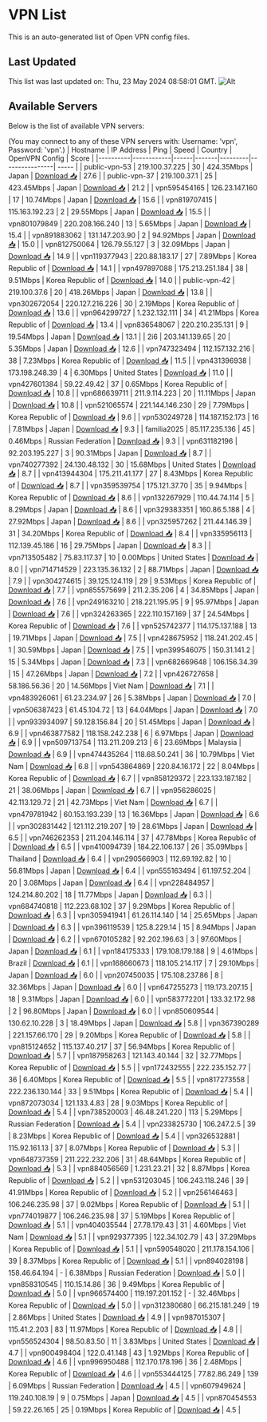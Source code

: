 # VPN List

This is an auto-generated list of Open VPN config files.

## Last Updated

This list was last updated on: Thu, 23 May 2024 08:58:01 GMT.
![Alt](https://repobeats.axiom.co/api/embed/186b98318ef1479477931607c1ad7d823f12451f.svg "Repobeats analytics image")

## Available Servers

Below is the list of available VPN servers:

(You may connect to any of these VPN servers with: Username: 'vpn', Password: 'vpn'.)
| Hostname | IP Address | Ping | Speed | Country | OpenVPN Config | Score |
|----------|------------|------|-------|---------|----------------| ----- |
| public-vpn-53 | 219.100.37.225 | 30 | 424.35Mbps | Japan | [Download 📥](./configs/server_0_JP.ovpn) | 27.6 |
| public-vpn-37 | 219.100.37.1 | 25 | 423.45Mbps | Japan | [Download 📥](./configs/server_1_JP.ovpn) | 21.2 |
| vpn595454165 | 126.23.147.160 | 17 | 10.74Mbps | Japan | [Download 📥](./configs/server_2_JP.ovpn) | 15.6 |
| vpn819707415 | 115.163.192.23 | 2 | 29.55Mbps | Japan | [Download 📥](./configs/server_3_JP.ovpn) | 15.5 |
| vpn801079849 | 220.208.166.240 | 13 | 5.65Mbps | Japan | [Download 📥](./configs/server_4_JP.ovpn) | 15.4 |
| vpn891883062 | 131.147.203.90 | 2 | 94.92Mbps | Japan | [Download 📥](./configs/server_5_JP.ovpn) | 15.0 |
| vpn812750064 | 126.79.55.127 | 3 | 32.09Mbps | Japan | [Download 📥](./configs/server_6_JP.ovpn) | 14.9 |
| vpn119377943 | 220.88.183.17 | 27 | 7.89Mbps | Korea Republic of | [Download 📥](./configs/server_7_KR.ovpn) | 14.1 |
| vpn497897088 | 175.213.251.184 | 38 | 9.51Mbps | Korea Republic of | [Download 📥](./configs/server_8_KR.ovpn) | 14.0 |
| public-vpn-42 | 219.100.37.6 | 20 | 418.26Mbps | Japan | [Download 📥](./configs/server_9_JP.ovpn) | 13.8 |
| vpn302672054 | 220.127.216.226 | 30 | 2.19Mbps | Korea Republic of | [Download 📥](./configs/server_10_KR.ovpn) | 13.6 |
| vpn964299727 | 1.232.132.111 | 34 | 41.21Mbps | Korea Republic of | [Download 📥](./configs/server_11_KR.ovpn) | 13.4 |
| vpn836548067 | 220.210.235.131 | 9 | 19.54Mbps | Japan | [Download 📥](./configs/server_12_JP.ovpn) | 13.1 |
| 2i6 | 203.141.139.65 | 20 | 5.35Mbps | Japan | [Download 📥](./configs/server_13_JP.ovpn) | 12.6 |
| vpn747323494 | 112.157.132.216 | 38 | 7.23Mbps | Korea Republic of | [Download 📥](./configs/server_14_KR.ovpn) | 11.5 |
| vpn431396938 | 173.198.248.39 | 4 | 6.30Mbps | United States | [Download 📥](./configs/server_15_US.ovpn) | 11.0 |
| vpn427601384 | 59.22.49.42 | 37 | 0.65Mbps | Korea Republic of | [Download 📥](./configs/server_16_KR.ovpn) | 10.8 |
| vpn686639711 | 211.9.114.223 | 20 | 11.11Mbps | Japan | [Download 📥](./configs/server_17_JP.ovpn) | 10.8 |
| vpn521065574 | 221.144.146.230 | 29 | 7.79Mbps | Korea Republic of | [Download 📥](./configs/server_18_KR.ovpn) | 9.6 |
| vpn530249728 | 114.187.152.173 | 16 | 7.81Mbps | Japan | [Download 📥](./configs/server_19_JP.ovpn) | 9.3 |
| familia2025 | 85.117.235.136 | 45 | 0.46Mbps | Russian Federation | [Download 📥](./configs/server_20_RU.ovpn) | 9.3 |
| vpn631182196 | 92.203.195.227 | 3 | 90.31Mbps | Japan | [Download 📥](./configs/server_21_JP.ovpn) | 8.7 |
| vpn740277392 | 24.130.48.132 | 30 | 15.68Mbps | United States | [Download 📥](./configs/server_22_US.ovpn) | 8.7 |
| vpn413944304 | 175.211.41.177 | 27 | 8.43Mbps | Korea Republic of | [Download 📥](./configs/server_23_KR.ovpn) | 8.7 |
| vpn359539754 | 175.121.37.70 | 35 | 9.94Mbps | Korea Republic of | [Download 📥](./configs/server_24_KR.ovpn) | 8.6 |
| vpn132267929 | 110.44.74.114 | 5 | 8.29Mbps | Japan | [Download 📥](./configs/server_25_JP.ovpn) | 8.6 |
| vpn329383351 | 160.86.5.188 | 4 | 27.92Mbps | Japan | [Download 📥](./configs/server_26_JP.ovpn) | 8.6 |
| vpn325957262 | 211.44.146.39 | 31 | 34.20Mbps | Korea Republic of | [Download 📥](./configs/server_27_KR.ovpn) | 8.4 |
| vpn335956113 | 112.139.45.186 | 16 | 29.75Mbps | Japan | [Download 📥](./configs/server_28_JP.ovpn) | 8.3 |
| vpn713505482 | 75.83.117.37 | 10 | 0.00Mbps | United States | [Download 📥](./configs/server_29_US.ovpn) | 8.0 |
| vpn714714529 | 223.135.36.132 | 2 | 88.71Mbps | Japan | [Download 📥](./configs/server_30_JP.ovpn) | 7.9 |
| vpn304274615 | 39.125.124.119 | 29 | 9.53Mbps | Korea Republic of | [Download 📥](./configs/server_31_KR.ovpn) | 7.7 |
| vpn855575699 | 211.2.35.206 | 4 | 34.85Mbps | Japan | [Download 📥](./configs/server_32_JP.ovpn) | 7.6 |
| vpn249163210 | 218.221.195.95 | 9 | 95.97Mbps | Japan | [Download 📥](./configs/server_33_JP.ovpn) | 7.6 |
| vpn324263365 | 222.110.157.169 | 37 | 24.54Mbps | Korea Republic of | [Download 📥](./configs/server_34_KR.ovpn) | 7.6 |
| vpn525742377 | 114.175.137.188 | 13 | 19.71Mbps | Japan | [Download 📥](./configs/server_35_JP.ovpn) | 7.5 |
| vpn428675952 | 118.241.202.45 | 1 | 30.59Mbps | Japan | [Download 📥](./configs/server_36_JP.ovpn) | 7.5 |
| vpn399546075 | 150.31.141.2 | 15 | 5.34Mbps | Japan | [Download 📥](./configs/server_37_JP.ovpn) | 7.3 |
| vpn682669648 | 106.156.34.39 | 15 | 47.26Mbps | Japan | [Download 📥](./configs/server_38_JP.ovpn) | 7.2 |
| vpn426727658 | 58.186.56.36 | 20 | 14.56Mbps | Viet Nam | [Download 📥](./configs/server_39_VN.ovpn) | 7.1 |
| vpn483926061 | 61.23.234.97 | 26 | 5.38Mbps | Japan | [Download 📥](./configs/server_40_JP.ovpn) | 7.0 |
| vpn506387423 | 61.45.104.72 | 13 | 64.04Mbps | Japan | [Download 📥](./configs/server_41_JP.ovpn) | 7.0 |
| vpn933934097 | 59.128.156.84 | 20 | 51.45Mbps | Japan | [Download 📥](./configs/server_42_JP.ovpn) | 6.9 |
| vpn463877582 | 118.158.242.238 | 6 | 6.97Mbps | Japan | [Download 📥](./configs/server_43_JP.ovpn) | 6.9 |
| vpn509713754 | 113.211.209.213 | 6 | 23.69Mbps | Malaysia | [Download 📥](./configs/server_44_MY.ovpn) | 6.9 |
| vpn474435264 | 118.68.50.241 | 36 | 10.79Mbps | Viet Nam | [Download 📥](./configs/server_45_VN.ovpn) | 6.8 |
| vpn543864869 | 220.84.16.172 | 22 | 8.04Mbps | Korea Republic of | [Download 📥](./configs/server_46_KR.ovpn) | 6.7 |
| vpn858129372 | 223.133.187.182 | 21 | 38.06Mbps | Japan | [Download 📥](./configs/server_47_JP.ovpn) | 6.7 |
| vpn956286025 | 42.113.129.72 | 21 | 42.73Mbps | Viet Nam | [Download 📥](./configs/server_48_VN.ovpn) | 6.7 |
| vpn479781942 | 60.153.193.239 | 13 | 16.36Mbps | Japan | [Download 📥](./configs/server_49_JP.ovpn) | 6.6 |
| vpn302831442 | 121.112.219.207 | 19 | 28.61Mbps | Japan | [Download 📥](./configs/server_50_JP.ovpn) | 6.5 |
| vpn746262353 | 211.204.146.114 | 37 | 47.78Mbps | Korea Republic of | [Download 📥](./configs/server_51_KR.ovpn) | 6.5 |
| vpn410094739 | 184.22.106.137 | 26 | 35.09Mbps | Thailand | [Download 📥](./configs/server_52_TH.ovpn) | 6.4 |
| vpn290566903 | 112.69.192.82 | 10 | 56.81Mbps | Japan | [Download 📥](./configs/server_53_JP.ovpn) | 6.4 |
| vpn555163494 | 61.197.52.204 | 20 | 3.08Mbps | Japan | [Download 📥](./configs/server_54_JP.ovpn) | 6.4 |
| vpn228484957 | 124.214.80.202 | 18 | 11.77Mbps | Japan | [Download 📥](./configs/server_55_JP.ovpn) | 6.3 |
| vpn684740818 | 112.223.68.102 | 37 | 9.29Mbps | Korea Republic of | [Download 📥](./configs/server_56_KR.ovpn) | 6.3 |
| vpn305941941 | 61.26.114.140 | 14 | 25.65Mbps | Japan | [Download 📥](./configs/server_57_JP.ovpn) | 6.3 |
| vpn396119539 | 125.8.229.14 | 15 | 8.94Mbps | Japan | [Download 📥](./configs/server_58_JP.ovpn) | 6.2 |
| vpn670105282 | 92.202.196.63 | 3 | 97.60Mbps | Japan | [Download 📥](./configs/server_59_JP.ovpn) | 6.1 |
| vpn184175333 | 179.108.179.188 | 9 | 4.61Mbps | Brazil | [Download 📥](./configs/server_60_BR.ovpn) | 6.1 |
| vpn168660673 | 118.105.214.117 | 7 | 29.10Mbps | Japan | [Download 📥](./configs/server_61_JP.ovpn) | 6.0 |
| vpn207450035 | 175.108.237.86 | 8 | 32.36Mbps | Japan | [Download 📥](./configs/server_62_JP.ovpn) | 6.0 |
| vpn647255273 | 119.173.207.15 | 18 | 9.31Mbps | Japan | [Download 📥](./configs/server_63_JP.ovpn) | 6.0 |
| vpn583772201 | 133.32.172.98 | 2 | 96.80Mbps | Japan | [Download 📥](./configs/server_64_JP.ovpn) | 6.0 |
| vpn850609544 | 130.62.10.228 | 3 | 18.49Mbps | Japan | [Download 📥](./configs/server_65_JP.ovpn) | 5.8 |
| vpn367390289 | 221.157.66.170 | 29 | 9.20Mbps | Korea Republic of | [Download 📥](./configs/server_66_KR.ovpn) | 5.8 |
| vpn815124652 | 115.137.40.217 | 37 | 56.94Mbps | Korea Republic of | [Download 📥](./configs/server_67_KR.ovpn) | 5.7 |
| vpn187958263 | 121.143.40.144 | 32 | 32.77Mbps | Korea Republic of | [Download 📥](./configs/server_68_KR.ovpn) | 5.5 |
| vpn172432555 | 222.235.152.77 | 36 | 6.40Mbps | Korea Republic of | [Download 📥](./configs/server_69_KR.ovpn) | 5.5 |
| vpn817273558 | 222.236.130.144 | 33 | 9.51Mbps | Korea Republic of | [Download 📥](./configs/server_70_KR.ovpn) | 5.4 |
| vpn872073034 | 121.133.4.83 | 28 | 9.03Mbps | Korea Republic of | [Download 📥](./configs/server_71_KR.ovpn) | 5.4 |
| vpn738520003 | 46.48.241.220 | 113 | 5.29Mbps | Russian Federation | [Download 📥](./configs/server_72_RU.ovpn) | 5.4 |
| vpn233825730 | 106.247.2.5 | 39 | 8.23Mbps | Korea Republic of | [Download 📥](./configs/server_73_KR.ovpn) | 5.4 |
| vpn326532881 | 115.92.161.13 | 37 | 8.07Mbps | Korea Republic of | [Download 📥](./configs/server_74_KR.ovpn) | 5.3 |
| vpn648737359 | 211.222.232.206 | 31 | 48.64Mbps | Korea Republic of | [Download 📥](./configs/server_75_KR.ovpn) | 5.3 |
| vpn884056569 | 1.231.23.21 | 32 | 8.87Mbps | Korea Republic of | [Download 📥](./configs/server_76_KR.ovpn) | 5.2 |
| vpn531203045 | 106.243.118.246 | 39 | 41.91Mbps | Korea Republic of | [Download 📥](./configs/server_77_KR.ovpn) | 5.2 |
| vpn256146463 | 106.246.235.98 | 37 | 9.02Mbps | Korea Republic of | [Download 📥](./configs/server_78_KR.ovpn) | 5.1 |
| vpn774019877 | 106.246.235.98 | 37 | 5.19Mbps | Korea Republic of | [Download 📥](./configs/server_79_KR.ovpn) | 5.1 |
| vpn404035544 | 27.78.179.43 | 31 | 4.60Mbps | Viet Nam | [Download 📥](./configs/server_80_VN.ovpn) | 5.1 |
| vpn929377395 | 122.34.102.79 | 43 | 37.29Mbps | Korea Republic of | [Download 📥](./configs/server_81_KR.ovpn) | 5.1 |
| vpn590548020 | 211.178.154.106 | 39 | 8.37Mbps | Korea Republic of | [Download 📥](./configs/server_82_KR.ovpn) | 5.1 |
| vpn894028198 | 158.46.64.194 | - | 6.38Mbps | Russian Federation | [Download 📥](./configs/server_83_RU.ovpn) | 5.0 |
| vpn858310545 | 110.15.14.86 | 36 | 9.49Mbps | Korea Republic of | [Download 📥](./configs/server_84_KR.ovpn) | 5.0 |
| vpn966574400 | 119.197.201.152 | - | 32.46Mbps | Korea Republic of | [Download 📥](./configs/server_85_KR.ovpn) | 5.0 |
| vpn312380680 | 66.215.181.249 | 19 | 2.86Mbps | United States | [Download 📥](./configs/server_86_US.ovpn) | 4.9 |
| vpn987015307 | 115.41.2.203 | 83 | 11.97Mbps | Korea Republic of | [Download 📥](./configs/server_87_KR.ovpn) | 4.8 |
| vpn556524304 | 98.50.83.50 | 11 | 3.83Mbps | United States | [Download 📥](./configs/server_88_US.ovpn) | 4.7 |
| vpn900498404 | 122.0.41.148 | 43 | 1.92Mbps | Korea Republic of | [Download 📥](./configs/server_89_KR.ovpn) | 4.6 |
| vpn996950488 | 112.170.178.196 | 36 | 2.48Mbps | Korea Republic of | [Download 📥](./configs/server_90_KR.ovpn) | 4.6 |
| vpn553444125 | 77.82.86.249 | 139 | 6.09Mbps | Russian Federation | [Download 📥](./configs/server_91_RU.ovpn) | 4.5 |
| vpn607949624 | 119.240.108.19 | 9 | 0.75Mbps | Japan | [Download 📥](./configs/server_92_JP.ovpn) | 4.5 |
| vpn870454553 | 59.22.26.165 | 25 | 0.19Mbps | Korea Republic of | [Download 📥](./configs/server_93_KR.ovpn) | 4.5 |
